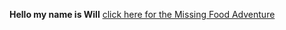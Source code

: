 **Hello my name is Will**
<a href="THE MISSING FOOD v2.html">click here for the Missing Food Adventure<a/>
